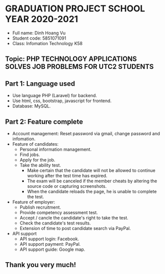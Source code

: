 # GRADUATION PROJECT SCHOOL YEAR 2020-2021
+ Full name: Dinh Hoang Vu
+ Student code: 5851071091
+ Class: Infomation Technology K58
## Topic: PHP TECHNOLOGY APPLICATIONS SOLVES JOB PROBLEMS FOR UTC2 STUDENTS 
## Part 1: Language used
- Use language PHP (Laravel) for backend.
- Use html, css, bootstrap, javascript for frontend.
- Database: MySQL.
## Part 2: Feature complete
- Account management: Reset password via gmail, change password and infomation.
- Feature of candidates:
    + Personal information management.
	+ Find jobs.
	+ Apply for the job.
	+ Take the ability test.
	    + Make certain that the candidate will not be allowed to continue working after the test time has expired.
	    + The exam will be canceled if the member cheats by altering the source code or capturing screenshots.
	    + When the candidate reloads the page, he is unable to complete the test.   
- Feature of employer:
	+ Publish recruitment.
	+ Provide competency assessment test.
	+ Accept / cancle the candidate's right to take the test.
	+ Check the candidate's test results.
	+ Extension of time to post candidate search via PayPal.
- API support
	+ API support login: Facebook.
	+ API support payment: PayPal.
	+ API support guide: Google map.
## Thank you very much!
